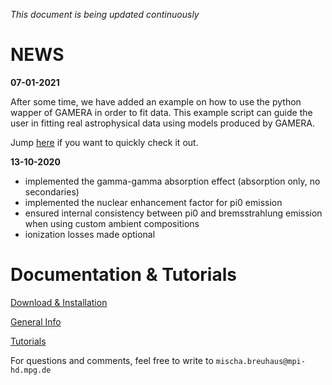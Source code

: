  
*This document is being updated continuously*

 

NEWS
====
**07-01-2021**

After some time, we have added an example on how to use the python wapper of GAMERA in order to fit data. This example script can guide the user in fitting real astrophysical data using models produced by GAMERA.

Jump [here](fitting_data.md) if you want to quickly check it out.

**13-10-2020**
- implemented the gamma-gamma absorption effect (absorption only, no secondaries)
- implemented the nuclear enhancement factor for pi0 emission
- ensured internal consistency between pi0 and bremsstrahlung emission when using custom ambient compositions
- ionization losses made optional

Documentation & Tutorials
=========================
[Download & Installation](download_installation.md) 

[General Info](documentation.md)

[Tutorials](tutorials_main.md)








 
 
For questions and comments, feel free to write to `mischa.breuhaus@mpi-hd.mpg.de`


